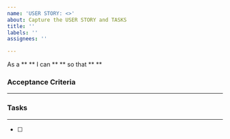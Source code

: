 ```yaml
---
name: 'USER STORY: <>'
about: Capture the USER STORY and TASKS
title: ''
labels: ''
assignees: ''

---
```


As a ** ** I can ** ** so that ** **

### Acceptance Criteria
***

### Tasks
***
- [ ]
